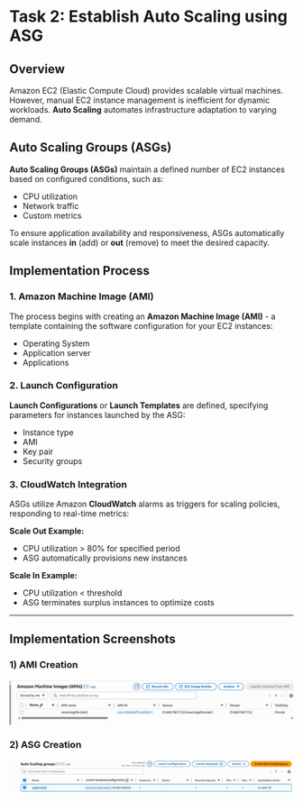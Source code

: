 # Task 2: Establish Auto Scaling using ASG

## Overview

Amazon EC2 (Elastic Compute Cloud) provides scalable virtual machines. However, manual EC2 instance management is inefficient for dynamic workloads. **Auto Scaling** automates infrastructure adaptation to varying demand.

## Auto Scaling Groups (ASGs)

**Auto Scaling Groups (ASGs)** maintain a defined number of EC2 instances based on configured conditions, such as:
- CPU utilization
- Network traffic
- Custom metrics

To ensure application availability and responsiveness, ASGs automatically scale instances **in** (add) or **out** (remove) to meet the desired capacity.

## Implementation Process

### 1. Amazon Machine Image (AMI)
The process begins with creating an **Amazon Machine Image (AMI)** - a template containing the software configuration for your EC2 instances:
- Operating System
- Application server
- Applications

### 2. Launch Configuration
**Launch Configurations** or **Launch Templates** are defined, specifying parameters for instances launched by the ASG:
- Instance type
- AMI
- Key pair
- Security groups

### 3. CloudWatch Integration
ASGs utilize Amazon **CloudWatch** alarms as triggers for scaling policies, responding to real-time metrics:

**Scale Out Example:**
- CPU utilization > 80% for specified period
- ASG automatically provisions new instances

**Scale In Example:**
- CPU utilization < threshold
- ASG terminates surplus instances to optimize costs

---

## Implementation Screenshots

### 1) AMI Creation
![AMI Creation Process](image.png)

### 2) ASG Creation
![Auto Scaling Group Setup](image-1.png)
